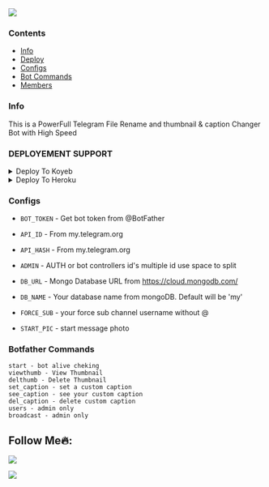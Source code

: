<img src="https://user-images.githubusercontent.com/73097560/115834477-dbab4500-a447-11eb-908a-139a6edaec5c.gif">

### Contents
- [Info](#info)
- [Deploy](##deployment-support)
- [Configs](#configs)
- [Bot Commands](#botfather-commands)
- [Members](#follow-me)

### Info
This is a PowerFull Telegram File Rename and thumbnail & caption Changer Bot with High Speed

### DEPLOYEMENT SUPPORT

<details><summary>Deploy To Koyeb</summary>
<p>
<br>
<a href="https://app.koyeb.com/deploy?type=git&repository=github.com/oVo-HxBots/RENAME-PRO&branch=main&name=rename-pro&env[API_HASH]=1&env[API_ID]=1&env[BOT_TOKEN]=1&env[ADMIN]=1&env[DB_URL]=1&env[DB_NAME]=rename-pro&env[FORCE_SUB]=1&env[START_PIC]=https://telegra.ph/file/d4d3bc4272c732ba7f.jpg&run_command=python%20bot.py">
  <img src="https://www.koyeb.com/static/images/deploy/button.svg" alt="Deploy">
</a>
</p>
</details>



<details><summary>Deploy To Heroku</summary>
<p>
<br>
<a href="https://heroku.com/deploy?template=https://github.com/oVo-HxBots/RENAME-PRO">
  <img src="https://www.herokucdn.com/deploy/button.svg" alt="Deploy">
</a>
</p>
</details>



### Configs 

* `BOT_TOKEN`  - Get bot token from @BotFather

* `API_ID` - From my.telegram.org 

* `API_HASH` - From my.telegram.org 

* `ADMIN` - AUTH or bot controllers id's multiple id use space to split 

* `DB_URL`  - Mongo Database URL from https://cloud.mongodb.com/

* `DB_NAME`  - Your database name from mongoDB. Default will be 'my'

* `FORCE_SUB` - your force sub channel username without @ 

* `START_PIC` - start message photo

### Botfather Commands
```
start - bot alive cheking
viewthumb - View Thumbnail
delthumb - Delete Thumbnail
set_caption - set a custom caption
see_caption - see your custom caption
del_caption - delete custom caption
users - admin only
broadcast - admin only
```

## Follow Me🔥:


<p align="left">
<a href="https://t.me/crezybotz"><img src="https://img.shields.io/badge/Join%20Our%20Group-CrezyBotz-darkblue?style=for-the-badge&logo=telegram"></a>
</p>
<p align="left">
<a href="https://github.com/crezydeveloper"><img src="https://img.shields.io/badge/GitHub-Follow%20on%20GitHub-inactive.svg?style=for-the-badge&logo=github"></a>
</p>

